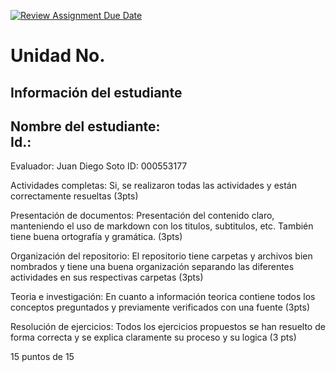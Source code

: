 [![Review Assignment Due Date](https://classroom.github.com/assets/deadline-readme-button-22041afd0340ce965d47ae6ef1cefeee28c7c493a6346c4f15d667ab976d596c.svg)](https://classroom.github.com/a/keXHnCl3)
# Unidad No. 
## Información del estudiante  
Nombre del estudiante:  
Id.:
---


Evaluador: Juan Diego Soto
ID: 000553177

Actividades completas: Si, se realizaron todas las actividades y están correctamente resueltas (3pts)

Presentación de documentos: Presentación del contenido claro, manteniendo el uso de markdown con los titulos, subtitulos, etc. También tiene buena ortografía y gramática. (3pts)

Organización del repositorio: El repositorio tiene carpetas y archivos bien nombrados y tiene una buena organización separando las diferentes actividades en sus respectivas carpetas (3pts)

Teoria e investigación: En cuanto a información teorica contiene todos los conceptos preguntados y previamente verificados con una fuente (3pts)

Resolución de ejercicios: Todos los ejercicios propuestos se han resuelto de forma correcta y se explica claramente su proceso y su logica (3 pts)


15 puntos de 15
